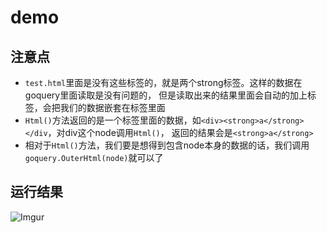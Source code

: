 # demo

## 注意点
 - `test.html`里面是没有<html><head>这些标签的，就是两个strong标签。这样的数据在goquery里面读取是没有问题的，
 但是读取出来的结果里面会自动的加上<html><head><body>标签，会把我们的数据嵌套在<body>标签里面
 - `Html()`方法返回的是一个标签里面的数据，如`<div><strong>a</strong></div`，对div这个node调用`Html()`，
 返回的结果会是`<strong>a</strong>`
 - 相对于`Html()`方法，我们要是想得到包含node本身的数据的话，我们调用`goquery.OuterHtml(node)`就可以了

## 运行结果
![Imgur](https://i.imgur.com/bQIkuS7.png)